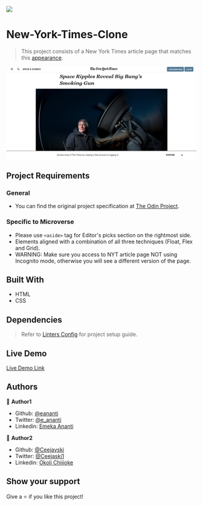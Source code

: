 ![](https://img.shields.io/badge/Microverse-blueviolet)

# New-York-Times-Clone
> This project consists of a New York Times
article page that matches this [appearance](https://www.nytimes.com/2014/03/18/science/space/detection-of-waves-in-space-buttresses-landmark-theory-of-big-bang.html?_r=0).

![screenshot](./images/newyork-times-article-page.png)

## Project Requirements

### General
- You can find the original project specification at [The Odin Project](https://www.theodinproject.com/courses/html5-andcss3/lessons/positioning-and-floating-elements).

### Specific to Microverse
- Please use ```<aside>``` tag for Editor's picks section on the rightmost side.
- Elements aligned with a combination of all three techniques (Float, Flex and Grid).
- WARNING: Make sure you access to NYT article page NOT using Incognito mode, otherwise you will see a different version of the page.

## Built With

- HTML
- CSS

## Dependencies

> Refer to [Linters Config](https://github.com/eananti/linters-config/tree/master/html-css) for project setup guide.

## Live Demo

[Live Demo Link](https://eananti.github.io/New-York-Times-Clone/)

## Authors

👤 **Author1**

- Github: [@eananti](https://github.com/eananti)
- Twitter: [@e_ananti](https://twitter.com/e_ananti)
- Linkedin: [Emeka Ananti](https://www.linkedin.com/in/emekaananti/)

👤 **Author2**

- Github: [@Ceejayski](https://github.com/ceejayski)
- Twitter: [@Ceejaski1](https://twitter.com/Ceejayski1)
- Linkedin: [Okoli Chijioke](https://www.linkedin.com/in/okolichijioke/)

## Show your support

Give a ⭐️ if you like this project!
